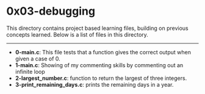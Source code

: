 # 0x03-debugging
This directory contains project based learning files, building on previous concepts learned.
Below is a list of files in this directory.

---

- **0-main.c**: This file tests that a function gives the correct output when given a case of 0.
- **1-main.c**: Showing of my commenting skills by commenting out an infinite loop
- **2-largest_number.c**: function to return the largest of three integers.
- **3-print_remaining_days.c**: prints the remaining days in a year.
